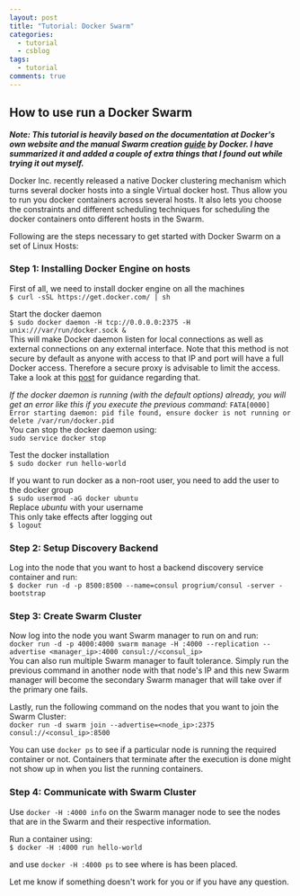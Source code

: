 ```yaml
---
layout: post
title: "Tutorial: Docker Swarm"
categories:
  - tutorial
  - csblog
tags:
  - tutorial
comments: true
---
```


## How to use run a Docker Swarm

***Note: This tutorial is heavily based on the documentation at Docker's own website and the manual Swarm creation [guide](https://docs.docker.com/swarm/install-manual/) by Docker. I have summarized it and added a couple of extra things that I found out while trying it out myself.***  

Docker Inc. recently released a native Docker clustering mechanism which turns several docker hosts into a single Virtual docker host. Thus allow you to run you docker containers across several hosts. It also lets you choose the constraints and different scheduling techniques for scheduling the docker containers onto different hosts in the Swarm.

Following are the steps necessary to get started with Docker Swarm on a set of Linux Hosts:

### Step 1: Installing Docker Engine on hosts

First of all, we need to install docker engine on all the machines  
`$ curl -sSL https://get.docker.com/ | sh`  

Start the docker daemon  
`$ sudo docker daemon -H tcp://0.0.0.0:2375 -H unix:///var/run/docker.sock &`  
This will make Docker daemon listen for local connections as well as external connections on any external interface. Note that this method is not secure by default as anyone with access to that IP and port will have a full Docker access. Therefore a secure proxy is advisable to limit the access. Take a look at this [post](https://docs.docker.com/engine/security/https/) for guidance regarding that.

_If the docker daemon is running (with the default options) already, you will get an error like this if you execute the previous command:_
`FATA[0000] Error starting daemon: pid file found, ensure docker is not running or delete /var/run/docker.pid`  
You can stop the docker daemon using:  
`sudo service docker stop`

Test the docker installation  
`$ sudo docker run hello-world`  

If you want to run docker as a non-root user, you need to add the user to the docker group  
`$ sudo usermod -aG docker ubuntu`  
Replace *ubuntu* with your username  
This only take effects after logging out   
`$ logout`

### Step 2: Setup Discovery Backend

Log into the node that you want to host a backend discovery service container and run:  
`$ docker run -d -p 8500:8500 --name=consul progrium/consul -server -bootstrap`

### Step 3: Create Swarm Cluster

Now log into the node you want Swarm manager to run on and run:  
`docker run -d -p 4000:4000 swarm manage -H :4000 --replication --advertise <manager_ip>:4000 consul://<consul_ip>`  
You can also run multiple Swarm manager to fault tolerance. Simply run the previous command in another node with that node's IP and this new Swarm manager will become the secondary Swarm manager that will take over if the primary one fails.

Lastly, run the following command on the nodes that you want to join the Swarm Cluster:  
`docker run -d swarm join --advertise=<node_ip>:2375 consul://<consul_ip>:8500`

You can use `docker ps` to see if a particular node is running the required container or not. Containers that terminate after the execution is done might not show up in when you list the running containers.

### Step 4: Communicate with Swarm Cluster

Use `docker -H :4000 info` on the Swarm manager node to see the nodes that are in the Swarm and their respective information.

Run a container using:  
`$ docker -H :4000 run hello-world`

and use
`docker -H :4000 ps` to see where is has been placed.

Let me know if something doesn't work for you or if you have any question.
